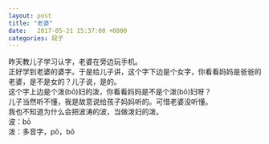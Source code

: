 ```yaml
---
layout: post
title: "老婆"
date:   2017-05-21 15:37:00 +0800
categories: 段子
---
```

昨天教儿子学习认字，老婆在旁边玩手机。  
正好学到老婆的婆字。于是给儿子讲，这个字下边是个女字，你看看妈妈是爸爸的老婆，是不是女的？儿子说，是的。  
这个字上边是个泼(bō)妇的泼，你看看妈妈是不是个泼(bō)妇呀？  
儿子当然听不懂，我是故意说给孩子妈妈听的。可惜老婆没听懂。  
我也不知道为什么会把波涛的波，当做泼妇的泼。  
波：bō  
泼：多音字，pō，bō  
